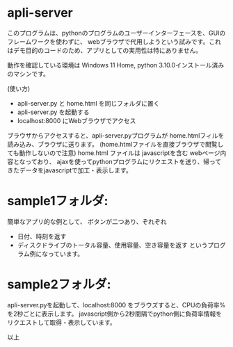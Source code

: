 # apli-server

このプログラムは、pythonのプログラムのユーザーインターフェースを、GUIのフレームワークを使わずに、
webブラウザで代用しようという試みです。これはデモ目的のコードのため、アプリとしての実用性は特にありません。

動作を確認している環境は Windows 11 Home, python 3.10.0インストール済みのマシンです。

(使い方)
 - apli-server.py と home.html を同じフォルダに置く
 - apli-server.py を起動する
 - localhost:8000 にWebブラウザでアクセス

ブラウザからアクセスすると、apli-server.pyプログラムが home.htmlフィルを読み込み、ブラウザに送ります。
(home.htmlファイルを直接ブラウザで閲覧しても動作しないので注意) home.html ファイルは javascriptを含む webページ内容となっており、
ajaxを使ってpythonプログラムにリクエストを送り、帰ってきたデータをjavascriptで加工・表示します。


# sample1フォルダ:

 簡単なアプリ的な例として、 ボタンが二つあり、ぞれぞれ
  - 日付、時刻を返す
  - ディスクドライブのトータル容量、使用容量、空き容量を返す
 というプログラム例になっています。

# sample2フォルダ:

 apli-server.pyを起動して、localhost:8000 をブラウズすると、CPUの負荷率% を2秒ごとに表示します。
 javascript側から2秒間隔でpython側に負荷率情報をリクエストして取得・表示しています。


以上
